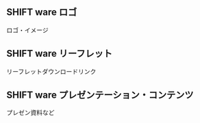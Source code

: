 ## **SHIFT ware ロゴ**
ロゴ・イメージ

## **SHIFT ware リーフレット**
リーフレットダウンロードリンク

## **SHIFT ware プレゼンテーション・コンテンツ**
プレゼン資料など
